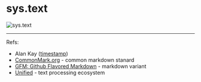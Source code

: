 # sys.text


![sys.text](https://user-images.githubusercontent.com/185555/195806580-5f482877-870e-49e9-8f7b-ab149370fd6d.png)


---

Refs: 
- Alan Kay ([timestamp](https://www.youtube.com/watch?v=Ud8WRAdihPg&t=24s))
- [CommonMark.org](https://commonmark.org/) - common markdown stanard
- [GFM: Github Flavored Markdown](https://github.github.com/gfm/) - markdown variant
- [Unified](http://unifiedjs.com/) - text processing ecosystem
